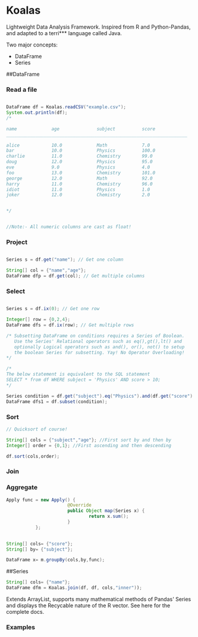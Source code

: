 Koalas
======

Lightweight Data Analysis Framework. Inspired from R and Python-Pandas, and adapted to a terri*** language called Java. 

Two major concepts:
* DataFrame
* Series



##DataFrame

### Read a file

```java

DataFrame df = Koalas.readCSV("example.csv");
System.out.println(df);
/*

name             age              subject          score            
____________________________________________________________________

alice            10.0             Math             7.0              
bar              10.0             Physics          100.0            
charlie          11.0             Chemistry        99.0             
doug             12.0             Physics          95.0             
eve              9.0              Physics          4.0              
foo              13.0             Chemistry        101.0            
george           12.0             Math             92.0             
harry            11.0             Chemistry        96.0             
idiot            11.0             Physics          1.0              
joker            12.0             Chemistry        2.0              


*/


//Note:- All numeric columns are cast as float!

```

### Project


```java

Series s = df.get("name"); // Get one column

String[] col = {"name","age"};
DataFrame dfp = df.get(col); // Get multiple columns
```

### Select

```java

Series s = df.ix(0); // Get one row

Integer[] row = {0,2,4};
DataFrame dfs = df.ix(row); // Get multiple rows

/* Subsetting DataFrame on conditions requires a Series of Boolean.
   Use the Series' Relational operators such as eq(),gt(),lt() and 
   optionally Logical operators such as and(), or(), not() to setup
   the boolean Series for subsetting. Yay! No Operator Overloading!
*/

/*
The below statement is equivalent to the SQL statement
SELECT * from df WHERE subject = 'Physics' AND score > 10;
*/

Series condition = df.get("subject").eq("Physics").and(df.get("score").gt(10.0f));
DataFrame dfs1 = df.subset(condition);

```

### Sort

```java
// Quicksort of course!

String[] cols = {"subject","age"}; //First sort by and then by
Integer[] order = {0,1}; //First ascending and then descending

df.sort(cols,order);
```

### Join



### Aggregate

```java
Apply func = new Apply() {
                       @Override
                       public Object map(Series x) {
                               return x.sum();
                       }
           };
 

String[] cols= {"score"};
String[] by= {"subject"};

DataFrame x= m.groupBy(cols,by,func);
```

##Series

```java
String[] cols= {"name"};
DataFrame dfm = Koalas.join(df, df, cols,"inner"));
```

Extends ArrayList, supports many mathematical methods of Pandas' Series and displays the Recycable nature of the R vector. See here for the complete docs. 

### Examples
